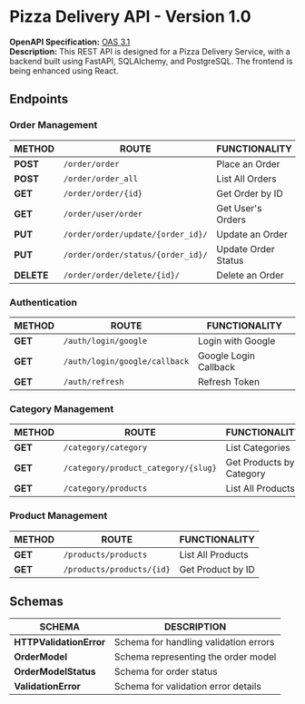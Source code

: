 # Pizza Delivery API - Version 1.0

**OpenAPI Specification:** [OAS 3.1](./openapi.json)  
**Description:** This REST API is designed for a Pizza Delivery Service, with a backend built using FastAPI, SQLAlchemy, and PostgreSQL. The frontend is being enhanced using React.

## Endpoints

### Order Management

| METHOD     | ROUTE                             | FUNCTIONALITY       |
| ---------- | --------------------------------- | ------------------- |
| **POST**   | `/order/order`                    | Place an Order      |
| **POST**   | `/order/order_all`                | List All Orders     |
| **GET**    | `/order/order/{id}`               | Get Order by ID     |
| **GET**    | `/order/user/order`               | Get User's Orders   |
| **PUT**    | `/order/order/update/{order_id}/` | Update an Order     |
| **PUT**    | `/order/order/status/{order_id}/` | Update Order Status |
| **DELETE** | `/order/order/delete/{id}/`       | Delete an Order     |

### Authentication

| METHOD  | ROUTE                         | FUNCTIONALITY         |
| ------- | ----------------------------- | --------------------- |
| **GET** | `/auth/login/google`          | Login with Google     |
| **GET** | `/auth/login/google/callback` | Google Login Callback |
| **GET** | `/auth/refresh`               | Refresh Token         |

### Category Management

| METHOD  | ROUTE                               | FUNCTIONALITY            |
| ------- | ----------------------------------- | ------------------------ |
| **GET** | `/category/category`                | List Categories          |
| **GET** | `/category/product_category/{slug}` | Get Products by Category |
| **GET** | `/category/products`                | List All Products        |

### Product Management

| METHOD  | ROUTE                     | FUNCTIONALITY     |
| ------- | ------------------------- | ----------------- |
| **GET** | `/products/products`      | List All Products |
| **GET** | `/products/products/{id}` | Get Product by ID |

## Schemas

| SCHEMA                  | DESCRIPTION                           |
| ----------------------- | ------------------------------------- |
| **HTTPValidationError** | Schema for handling validation errors |
| **OrderModel**          | Schema representing the order model   |
| **OrderModelStatus**    | Schema for order status               |
| **ValidationError**     | Schema for validation error details   |
